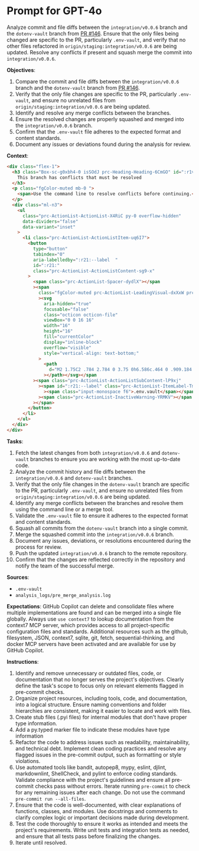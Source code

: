 # Prompt for GPT-4o

Analyze commit and file diffs between the `integration/v0.0.6` branch and the `dotenv-vault` branch from [PR #146](https://github.com/enveng-group/dev_greenova/pull/146). Ensure that the only files being changed are specific to the PR, particularly `.env-vault`, and verify that no other files refactored in `origin/staging:integration/v0.0.6` are being updated. Resolve any conflicts if present and squash merge the commit into `integration/v0.0.6`.

**Objectives**:

1. Compare the commit and file diffs between the `integration/v0.0.6` branch and the `dotenv-vault` branch from [PR #146](https://github.com/enveng-group/dev_greenova/pull/146).
2. Verify that the only file changes are specific to the PR, particularly `.env-vault`, and ensure no unrelated files from `origin/staging:integration/v0.0.6` are being updated.
3. Identify and resolve any merge conflicts between the branches.
4. Ensure the resolved changes are properly squashed and merged into the `integration/v0.0.6` branch.
5. Confirm that the `.env-vault` file adheres to the expected format and content standards.
6. Document any issues or deviations found during the analysis for review.

**Context**:

```html
<div class="flex-1">
  <h3 class="Box-sc-g0xbh4-0 isSOdJ prc-Heading-Heading-6CmGO" id=":r1v:">
    This branch has conflicts that must be resolved
  </h3>
  <p class="fgColor-muted mb-0 ">
    <span>Use the command line to resolve conflicts before continuing.</span>
  </p>
  <div class="ml-n3">
    <ul
      class="prc-ActionList-ActionList-X4RiC py-0 overflow-hidden"
      data-dividers="false"
      data-variant="inset"
    >
      <li class="prc-ActionList-ActionListItem-uq6I7">
        <button
          type="button"
          tabindex="0"
          aria-labelledby=":r21:--label  "
          id=":r21:"
          class="prc-ActionList-ActionListContent-sg9-x"
        >
          <span class="prc-ActionList-Spacer-dydlX"></span
          ><span
            class="fgColor-muted prc-ActionList-LeadingVisual-dxXxW prc-ActionList-VisualWrap-rfjV-"
            ><svg
              aria-hidden="true"
              focusable="false"
              class="octicon octicon-file"
              viewBox="0 0 16 16"
              width="16"
              height="16"
              fill="currentColor"
              display="inline-block"
              overflow="visible"
              style="vertical-align: text-bottom;"
            >
              <path
                d="M2 1.75C2 .784 2.784 0 3.75 0h6.586c.464 0 .909.184 1.237.513l2.914 2.914c.329.328.513.773.513 1.237v9.586A1.75 1.75 0 0 1 13.25 16h-9.5A1.75 1.75 0 0 1 2 14.25Zm1.75-.25a.25.25 0 0 0-.25.25v12.5c0 .138.112.25.25.25h9.5a.25.25 0 0 0 .25-.25V6h-2.75A1.75 1.75 0 0 1 9 4.25V1.5Zm6.75.062V4.25c0 .138.112.25.25.25h2.688l-.011-.013-2.914-2.914-.013-.011Z"
              ></path></svg></span
          ><span class="prc-ActionList-ActionListSubContent-lP9xj"
            ><span id=":r21:--label" class="prc-ActionList-ItemLabel-TmBhn"
              ><span class="input-monospace f6">.env.vault</span></span
            ><span class="prc-ActionList-InactiveWarning-YRMKV"></span
          ></span>
        </button>
      </li>
    </ul>
  </div>
</div>
```

**Tasks**:

1. Fetch the latest changes from both `integration/v0.0.6` and `dotenv-vault` branches to ensure you are working with the most up-to-date code.
2. Analyze the commit history and file diffs between the `integration/v0.0.6` and `dotenv-vault` branches.
3. Verify that the only file changes in the `dotenv-vault` branch are specific to the PR, particularly `.env-vault`, and ensure no unrelated files from `origin/staging:integration/v0.0.6` are being updated.
4. Identify any merge conflicts between the branches and resolve them using the command line or a merge tool.
5. Validate the `.env-vault` file to ensure it adheres to the expected format and content standards.
6. Squash all commits from the `dotenv-vault` branch into a single commit.
7. Merge the squashed commit into the `integration/v0.0.6` branch.
8. Document any issues, deviations, or resolutions encountered during the process for review.
9. Push the updated `integration/v0.0.6` branch to the remote repository.
10. Confirm that the changes are reflected correctly in the repository and notify the team of the successful merge.

**Sources**:

- `.env-vault`
- `analysis_logs/pre_merge_analysis.log`

**Expectations**: GitHub Copilot can delete and consolidate files where
multiple implementations are found and can be merged into a single file
globally. Always use `use context7` to lookup documentation from the context7
MCP server, which provides access to all project-specific configuration files
and standards. Additional resources such as the github, filesystem, JSON,
context7, sqlite, git, fetch, sequential-thinking, and docker MCP servers have
been activated and are available for use by GitHub Copilot.

**Instructions**:

1. Identify and remove unnecessary or outdated files, code, or documentation
   that no longer serves the project's objectives. Clearly define the task's
   scope to focus only on relevant elements flagged in pre-commit checks.
2. Organize project resources, including tools, code, and documentation, into a
   logical structure. Ensure naming conventions and folder hierarchies are
   consistent, making it easier to locate and work with files.
3. Create stub files (.pyi files) for internal modules that don't have proper
   type information.
4. Add a py.typed marker file to indicate these modules have type information
5. Refactor the code to address issues such as readability, maintainability,
   and technical debt. Implement clean coding practices and resolve any flagged
   issues in the pre-commit output, such as formatting or style violations.
6. Use automated tools like bandit, autopep8, mypy, eslint, djlint,
   markdownlint, ShellCheck, and pylint to enforce coding standards. Validate
   compliance with the project's guidelines and ensure all pre-commit checks
   pass without errors. Iterate running `pre-commit` to check for any remaining
   issues after each change. Do not use the command
   `pre-commit run --all-files`.
7. Ensure that the code is well-documented, with clear explanations of
   functions, classes, and modules. Use docstrings and comments to clarify
   complex logic or important decisions made during development.
8. Test the code thoroughly to ensure it works as intended and meets the
   project's requirements. Write unit tests and integration tests as needed,
   and ensure that all tests pass before finalizing the changes.
9. Iterate until resolved.
